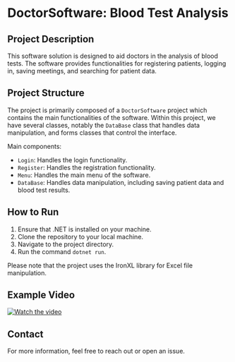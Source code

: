 # DoctorSoftware: Blood Test Analysis

## Project Description
This software solution is designed to aid doctors in the analysis of blood tests. The software provides functionalities for registering patients, logging in, saving meetings, and searching for patient data.

## Project Structure
The project is primarily composed of a `DoctorSoftware` project which contains the main functionalities of the software. Within this project, we have several classes, notably the `DataBase` class that handles data manipulation, and forms classes that control the interface.

Main components:
- `Login`: Handles the login functionality.
- `Register`: Handles the registration functionality.
- `Menu`: Handles the main menu of the software.
- `DataBase`: Handles data manipulation, including saving patient data and blood test results.

## How to Run
1. Ensure that .NET is installed on your machine.
2. Clone the repository to your local machine.
3. Navigate to the project directory.
4. Run the command `dotnet run`.

Please note that the project uses the IronXL library for Excel file manipulation.

## Example Video
[![Watch the video](https://img.youtube.com/vi/V038klFttUg/hqdefault.jpg)](https://youtu.be/V038klFttUg)

## Contact
For more information, feel free to reach out or open an issue.
